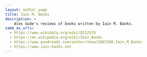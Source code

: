 ```yaml
---
layout: author_page
title: Iain M. Banks
description: >
    Alex Gude's reviews of books written by Iain M. Banks.
same_as_urls:
  - https://www.wikidata.org/wiki/Q312579
  - https://en.wikipedia.org/wiki/Iain_Banks
  - https://www.goodreads.com/author/show/5807106.Iain_M_Banks
  - https://www.iain-banks.net
---
```

